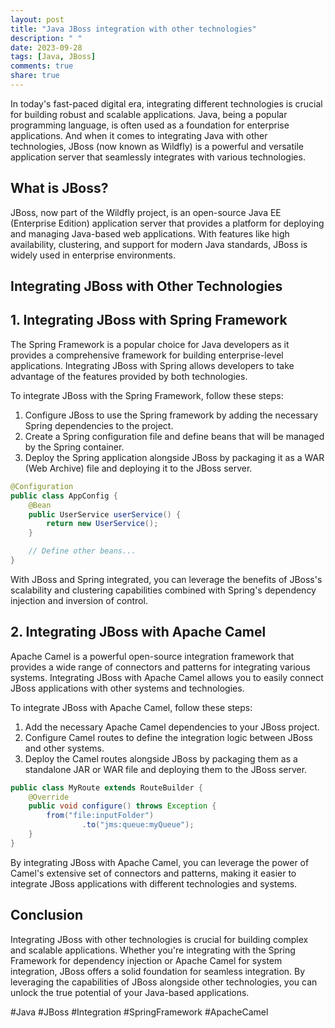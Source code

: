 ```yaml
---
layout: post
title: "Java JBoss integration with other technologies"
description: " "
date: 2023-09-28
tags: [Java, JBoss]
comments: true
share: true
---
```


In today's fast-paced digital era, integrating different technologies is crucial for building robust and scalable applications. Java, being a popular programming language, is often used as a foundation for enterprise applications. And when it comes to integrating Java with other technologies, JBoss (now known as Wildfly) is a powerful and versatile application server that seamlessly integrates with various technologies. 

## What is JBoss?

JBoss, now part of the Wildfly project, is an open-source Java EE (Enterprise Edition) application server that provides a platform for deploying and managing Java-based web applications. With features like high availability, clustering, and support for modern Java standards, JBoss is widely used in enterprise environments.

## Integrating JBoss with Other Technologies

## 1. Integrating JBoss with Spring Framework

The Spring Framework is a popular choice for Java developers as it provides a comprehensive framework for building enterprise-level applications. Integrating JBoss with Spring allows developers to take advantage of the features provided by both technologies.

To integrate JBoss with the Spring Framework, follow these steps:

1. Configure JBoss to use the Spring framework by adding the necessary Spring dependencies to the project.
2. Create a Spring configuration file and define beans that will be managed by the Spring container.
3. Deploy the Spring application alongside JBoss by packaging it as a WAR (Web Archive) file and deploying it to the JBoss server.

```java
@Configuration
public class AppConfig {
    @Bean
    public UserService userService() {
        return new UserService();
    }

    // Define other beans...
}
```

With JBoss and Spring integrated, you can leverage the benefits of JBoss's scalability and clustering capabilities combined with Spring's dependency injection and inversion of control.

## 2. Integrating JBoss with Apache Camel

Apache Camel is a powerful open-source integration framework that provides a wide range of connectors and patterns for integrating various systems. Integrating JBoss with Apache Camel allows you to easily connect JBoss applications with other systems and technologies.

To integrate JBoss with Apache Camel, follow these steps:

1. Add the necessary Apache Camel dependencies to your JBoss project.
2. Configure Camel routes to define the integration logic between JBoss and other systems.
3. Deploy the Camel routes alongside JBoss by packaging them as a standalone JAR or WAR file and deploying them to the JBoss server.

```java
public class MyRoute extends RouteBuilder {
    @Override
    public void configure() throws Exception {
        from("file:inputFolder")
                .to("jms:queue:myQueue");
    }
}
```

By integrating JBoss with Apache Camel, you can leverage the power of Camel's extensive set of connectors and patterns, making it easier to integrate JBoss applications with different technologies and systems.

## Conclusion

Integrating JBoss with other technologies is crucial for building complex and scalable applications. Whether you're integrating with the Spring Framework for dependency injection or Apache Camel for system integration, JBoss offers a solid foundation for seamless integration. By leveraging the capabilities of JBoss alongside other technologies, you can unlock the true potential of your Java-based applications.

#Java #JBoss #Integration #SpringFramework #ApacheCamel